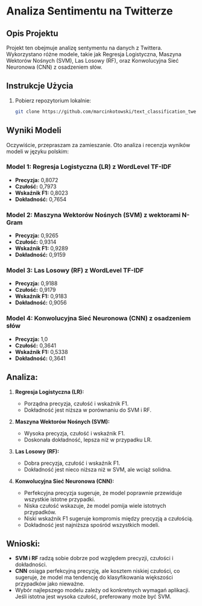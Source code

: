 
# Analiza Sentimentu na Twitterze

## Opis Projektu

Projekt ten obejmuje analizę sentymentu na danych z Twittera. Wykorzystano różne modele, takie jak Regresja Logistyczna, Maszyna Wektorów Nośnych (SVM), Las Losowy (RF), oraz Konwolucyjna Sieć Neuronowa (CNN) z osadzeniem słów.

## Instrukcje Użycia

1. Pobierz repozytorium lokalnie:

   ```bash
   git clone https://github.com/marcinkotowski/text_classification_tweets
## Wyniki Modeli
Oczywiście, przepraszam za zamieszanie. Oto analiza i recenzja wyników modeli w języku polskim:

### Model 1: Regresja Logistyczna (LR) z WordLevel TF-IDF
- **Precyzja:** 0,8072
- **Czułość:** 0,7973
- **Wskaźnik F1:** 0,8023
- **Dokładność:** 0,7654

### Model 2: Maszyna Wektorów Nośnych (SVM) z wektorami N-Gram
- **Precyzja:** 0,9265
- **Czułość:** 0,9314
- **Wskaźnik F1:** 0,9289
- **Dokładność:** 0,9159

### Model 3: Las Losowy (RF) z WordLevel TF-IDF
- **Precyzja:** 0,9188
- **Czułość:** 0,9179
- **Wskaźnik F1:** 0,9183
- **Dokładność:** 0,9056

### Model 4: Konwolucyjna Sieć Neuronowa (CNN) z osadzeniem słów
- **Precyzja:** 1,0
- **Czułość:** 0,3641
- **Wskaźnik F1:** 0,5338
- **Dokładność:** 0,3641

## Analiza:

1. **Regresja Logistyczna (LR):**
   - Porządna precyzja, czułość i wskaźnik F1.
   - Dokładność jest niższa w porównaniu do SVM i RF.

2. **Maszyna Wektorów Nośnych (SVM):**
   - Wysoka precyzja, czułość i wskaźnik F1.
   - Doskonała dokładność, lepsza niż w przypadku LR.

3. **Las Losowy (RF):**
   - Dobra precyzja, czułość i wskaźnik F1.
   - Dokładność jest nieco niższa niż w SVM, ale wciąż solidna.

4. **Konwolucyjna Sieć Neuronowa (CNN):**
   - Perfekcyjna precyzja sugeruje, że model poprawnie przewiduje wszystkie istotne przypadki.
   - Niska czułość wskazuje, że model pomija wiele istotnych przypadków.
   - Niski wskaźnik F1 sugeruje kompromis między precyzją a czułością.
   - Dokładność jest najniższa spośród wszystkich modeli.

## Wnioski:
- **SVM i RF** radzą sobie dobrze pod względem precyzji, czułości i dokładności.
- **CNN** osiąga perfekcyjną precyzję, ale kosztem niskiej czułości, co sugeruje, że model ma tendencję do klasyfikowania większości przypadków jako nieważne.
- Wybór najlepszego modelu zależy od konkretnych wymagań aplikacji. Jeśli istotna jest wysoka czułość, preferowany może być SVM.
